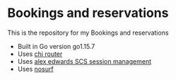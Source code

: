 # Bookings and reservations

This is the repository for my Bookings and reservations

- Built in Go version go1.15.7
- Uses [chi router](github.com/go-chi/chi)
- Uses [alex edwards SCS session management](github.com/alexedwards/scs/v2)
- Uses [nosurf](github.com/justinas/nosurf)
